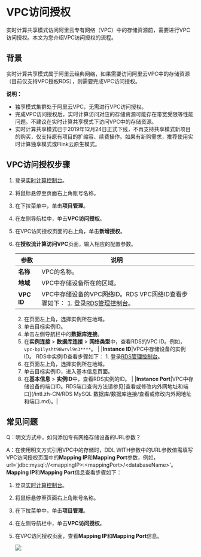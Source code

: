 # VPC访问授权

实时计算共享模式访问阿里云专有网络（VPC）中的存储资源前，需要进行VPC访问授权。本文为您介绍VPC访问授权的流程。

## 背景

实时计算共享模式属于阿里云经典网络，如果需要访问阿里云VPC中的存储资源（目前仅支持VPC授权RDS），则需要完成VPC访问授权。

**说明：**

-   独享模式集群处于阿里云VPC，无需进行VPC访问授权。
-   完成VPC访问授权后，实时计算访问对应的存储资源可能存在带宽受限等性能问题。不建议在实时计算共享模式下访问VPC中的存储资源。
-   实时计算共享模式已于2019年12月24日正式下线，不再支持共享模式新项目的购买，仅支持原有项目的扩缩容、续费操作。如果有新购需求，推荐使用实时计算独享模式或Flink云原生模式。

## VPC访问授权步骤

1.  登录[实时计算控制台](https://stream-ap-southeast-3.console.aliyun.com)。
2.  将鼠标悬停至页面右上角账号名称。
3.  在下拉菜单中，单击**项目管理**。
4.  在左侧导航栏中，单击**VPC访问授权**。
5.  在VPC访问授权页面的右上角，单击**新增授权**。
6.  在**授权流计算访问VPC**页面，输入相应的配置参数。

    |参数|说明|
    |--|--|
    |**名称**|VPC的名称。|
    |**地域**|VPC中存储设备所在的区域。|
    |**VPC ID**|VPC中存储设备的VPC网络ID。RDS VPC网络ID查看步骤如下：     1.  登录[RDS管理控制台](https://rds.console.aliyun.com/)。
    2.  在页面左上角，选择实例所在地域。
    3.  单击目标实例ID。
    4.  单击左侧导航栏中的**数据库连接**。
    5.  在**实例连接** \> **数据库连接** \> **网络类型**中，查看RDS的VPC ID。例如，`vpc-bp1lysht98wrvl9n3****`。 |
    |**Instance ID**|VPC中存储设备的实例ID。 RDS中实例ID查看步骤如下：     1.  登录[RDS管理控制台](https://rds.console.aliyun.com/)。
    2.  在页面左上角，选择实例所在地域。
    3.  单击目标实例ID，进入基本信息页面。
    4.  在**基本信息** \> **实例ID**中，查看RDS实例的ID。 |
    |**Instance Port**|VPC中存储设备的端口ID。RDS端口查询方法请参见[查看或修改内外网地址和端口](/intl.zh-CN/RDS MySQL 数据库/数据库连接/查看或修改内外网地址和端口.md)。|


## 常见问题

Q：明文方式中，如何添加专有网络存储设备的URL参数？

A：在使用明文方式引用VPC中的存储时，DDL WITH参数中的URL参数值需填写VPC访问授权页面中的**Mapping IP**和**Mapping Port**参数，例如，url='jdbc:mysql://<mappingIP\>:<mappingPort\>/<databaseName\>'。**Mapping IP**和**Mapping Port**信息查看步骤如下：

1.  登录[实时计算控制台](https://stream-ap-southeast-3.console.aliyun.com)。
2.  将鼠标悬停至页面右上角账号名称。
3.  在下拉菜单中，单击**项目管理**。
4.  在左侧导航栏中，单击**VPC访问授权**。
5.  在VPC访问授权页面，查看**Mapping IP**和**Mapping Port**信息。

    ![](https://static-aliyun-doc.oss-accelerate.aliyuncs.com/assets/img/zh-CN/7221659951/p36284.png)


